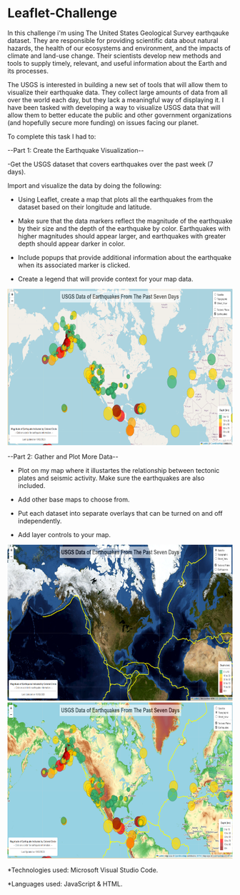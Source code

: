 # Leaflet-Challenge

In this challenge i'm using The United States Geological Survey earthqauke dataset. They are responsible for providing scientific data about natural hazards, the health of our ecosystems and environment, and the impacts of climate and land-use change. Their scientists develop new methods and tools to supply timely, relevant, and useful information about the Earth and its processes.

The USGS is interested in building a new set of tools that will allow them to visualize their earthquake data. They collect large amounts of data from all over the world each day, but they lack a meaningful way of displaying it. I have been tasked with developing a way to visualize USGS data that will allow them to better educate the public and other government organizations (and hopefully secure more funding) on issues facing our planet.

To complete this task I had to:

--Part 1: Create the Earthquake Visualization--

-Get the USGS dataset that covers earthquakes over the past week (7 days).

Import and visualize the data by doing the following:

- Using Leaflet, create a map that plots all the earthquakes from the dataset based on their longitude and latitude.

- Make sure that the data markers reflect the magnitude of the earthquake by their size and the depth of the earthquake by color. Earthquakes with higher magnitudes should appear larger, and earthquakes with greater depth should appear darker in color.

- Include popups that provide additional information about the earthquake when its associated marker is clicked.

- Create a legend that will provide context for your map data.

<img src="https://github.com/IRTakan/Leaflet-Challenge/blob/main/Images/earthquake.png" width=700 height=350>

--Part 2: Gather and Plot More Data--

- Plot on my map where it illustartes the relationship between tectonic plates and seismic activity. Make sure the earthquakes are also included. 

- Add other base maps to choose from.

- Put each dataset into separate overlays that can be turned on and off independently.

- Add layer controls to your map.

<img src="https://github.com/IRTakan/Leaflet-Challenge/blob/main/Images/earthquake%26tectonoc.png" width=700 height=350>

<img src="https://github.com/IRTakan/Leaflet-Challenge/blob/main/Images/tectonic.png" width=700 height=350>

*Technologies used: Microsoft Visual Studio Code.

*Languages used: JavaScript & HTML.
